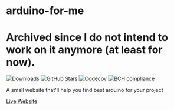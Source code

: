 # arduino-for-me

# Archived since I do not intend to work on it anymore (at least for now).

[![Downloads](https://img.shields.io/github/downloads/al1-ce/arduino-for-me/total.svg)](https://github.com/al1-ce/arduino-for-me/releases)
[![GitHub Stars](https://img.shields.io/github/stars/al1-ce/arduino-for-me.svg)](https://github.com/al1-ce/arduino-for-me/stargazers)
[![Codecov](https://codecov.io/gh/al1-ce/arduino-for-me/branch/master/graph/badge.svg)](https://codecov.io/gh/al1-ce/arduino-for-me)
[![BCH compliance](https://bettercodehub.com/edge/badge/al1-ce/arduino-for-me?branch=master)](https://bettercodehub.com/)

A small website that'll help you find best arduino for your project

[Live Website](https://al1-ce.github.io/arduino-for-me/index.html)
